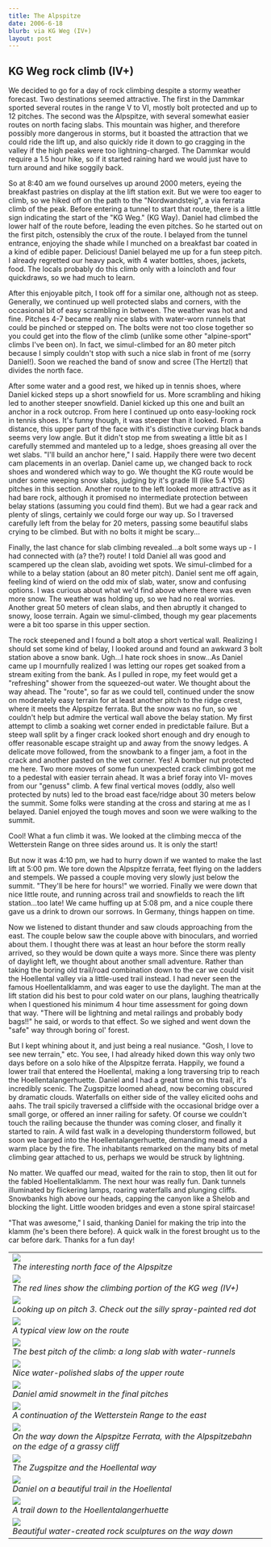```yaml
---
title: The Alpspitze
date: 2006-6-18
blurb: via KG Weg (IV+)
layout: post
---
```


<h2>KG Weg rock climb (IV+)</h2>

We decided to go for a day of rock climbing despite a stormy weather forecast. Two destinations seemed attractive. The first in the Dammkar sported several routes in the range V to VI, mostly bolt protected and up to 12 pitches. The second was the Alpspitze, with several somewhat easier routes on north facing slabs. This mountain was higher, and therefore possibly more dangerous in storms, but it boasted the attraction that we could ride the lift up, and also quickly ride it down to go cragging in the valley if the high peaks were too lightning-charged. The Dammkar would require a 1.5 hour hike, so if it started raining hard we would just have to turn around and hike soggily back.


So at 8:40 am we found ourselves up around 2000 meters, eyeing the breakfast pastries on display at the lift station exit. But we were too eager to climb, so we hiked off on the path to the "Nordwandsteig", a via ferrata climb of the peak. Before entering a tunnel to start that route, there is a little sign indicating the start of the "KG Weg." (KG Way). Daniel had climbed the lower half of the route before, leading the even pitches. So he started out on the first pitch, ostensibly the crux of the route. I belayed from the tunnel entrance, enjoying the shade while I munched on a breakfast bar coated in a kind of edible paper. Delicious! Daniel belayed me up for a fun steep pitch. I already regretted our heavy pack, with 4 water bottles, shoes, jackets, food. The locals probably do this climb only with a loincloth and four quickdraws, so we had much to learn.


After this enjoyable pitch, I took off for a similar one, although not as steep. Generally, we continued up well protected slabs and corners, with the occasional bit of easy scrambling in between. The weather was hot and fine. Pitches 4-7 became really nice slabs with water-worn runnels that could be pinched or stepped on. The bolts were not too close together so you could get into the flow of the climb (unlike some other "alpine-sport" climbs I've been on). In fact, we simul-climbed for an 80 meter pitch because I simply couldn't stop with such a nice slab in front of me (sorry Daniel!). Soon we reached the band of snow and scree (The Hertzl) that divides the north face.


After some water and a good rest, we hiked up in tennis shoes, where Daniel kicked steps up a short snowfield for us. More scrambling and hiking led to another steeper snowfield. Daniel kicked up this one and built an anchor in a rock outcrop. From here I continued up onto easy-looking rock in tennis shoes. It's funny though, it was steeper than it looked. From a distance, this upper part of the face with it's distinctive curving black bands seems very low angle. But it didn't stop me from sweating a little bit as I carefully stemmed and manteled up to a ledge, shoes greasing all over the wet slabs. "I'll build an anchor here," I said. Happily there were two decent cam placements in an overlap. Daniel came up, we changed back to rock shoes and wondered which way to go. We thought the KG route would be under some weeping snow slabs, judging by it's grade III (like 5.4 YDS) pitches in this section. Another route to the left looked more attractive as it had bare rock, although it promised no intermediate protection between belay stations (assuming you could find them). But we had a gear rack and plenty of slings, certainly we could forge our way up. So I traversed carefully left from the belay for 20 meters, passing some beautiful slabs crying to be climbed. But with no bolts it might be scary...


Finally, the last chance for slab climbing revealed...a bolt some ways up - I had connected with (a? the?) route! I told Daniel all was good and scampered up the clean slab, avoiding wet spots. We simul-climbed for a while to a belay station (about an 80 meter pitch). Daniel sent me off again, feeling kind of wierd on the odd mix of slab, water, snow and confusing options. I was curious about what we'd find above where there was even more snow. The weather was holding up, so we had no real worries. Another great 50 meters of clean slabs, and then abruptly it changed to snowy, loose terrain. Again we simul-climbed, though my gear placements were a bit too sparse in this upper section.


The rock steepened and I found a bolt atop a short vertical wall. Realizing I should set some kind of belay, I looked around and found an awkward 3 bolt station above a snow bank. Ugh...I hate rock shoes in snow...As Daniel came up I mournfully realized I was letting our ropes get soaked from a stream exiting from the bank. As I pulled in rope, my feet would get a "refreshing" shower from the squeezed-out water. We thought about the way ahead. The "route", so far as we could tell, continued under the snow on moderately easy terrain for at least another pitch to the ridge crest, where it meets the Alpspitze ferrata. But the snow was no fun, so we couldn't help but admire the vertical wall above the belay station. My first attempt to climb a soaking wet corner ended in predictable failure. But a steep wall split by a finger crack looked short enough and dry enough to offer reasonable escape straight up and away from the snowy ledges. A delicate move followed, from the snowbank to a finger jam, a foot in the crack and another pasted on the wet corner. Yes! A bomber nut protected me here. Two more moves of some fun unexpected crack climbing got me to a pedestal with easier terrain ahead. It was a brief foray into VI- moves from our "genuss" climb. A few final vertical moves (oddly, also well protected by nuts) led to the broad east face/ridge about 30 meters below the summit. Some folks were standing at the cross and staring at me as I belayed. Daniel enjoyed the tough moves and soon we were walking to the summit.


Cool! What a fun climb it was. We looked at the climbing mecca of the Wetterstein Range on three sides around us. It is only the start!


But now it was 4:10 pm, we had to hurry down if we wanted to make the last lift at 5:00 pm. We tore down the Alpspitze ferrata, feet flying on the ladders and stempels. We passed a couple moving very slowly just below the summit. "They'll be here for hours!" we worried. Finally we were down that nice little route, and running across trail and snowfields to reach the lift station...too late! We came huffing up at 5:08 pm, and a nice couple there gave us a drink to drown our sorrows. In Germany, things happen on time.


Now we listened to distant thunder and saw clouds approaching from the east. The couple below saw the couple above with binoculars, and worried about them. I thought there was at least an hour before the storm really arrived, so they would be down quite a ways more. Since there was plenty of daylight left, we thought about another small adventure. Rather than taking the boring old trail/road combination down to the car we could visit the Hoellental valley via a little-used trail instead. I had never seen the famous Hoellentalklamm, and was eager to use the daylight. The man at the lift station did his best to pour cold water on our plans, laughing theatrically when I questioned his minimum 4 hour time assessment for going down that way. "There will be lightning and metal railings and probably body bags!!" he said, or words to that effect. So we sighed and went down the "safe" way through boring ol' forest.


But I kept whining about it, and just being a real nusiance. "Gosh, I love to see new terrain," etc. You see, I had already hiked down this way only two days before on a solo hike of the Alpspitze ferrata. Happily, we found a lower trail that entered the Hoellental, making a long traversing trip to reach the Hoellentalangerhuette. Daniel and I had a great time on this trail, it's incredibly scenic. The Zugspitze loomed ahead, now becoming obscured by dramatic clouds. Waterfalls on either side of the valley elicited oohs and aahs. The trail spicily traversed a cliffside with the occasional bridge over a small gorge, or offered an inner railing for safety. Of course we couldn't touch the railing because the thunder was coming closer, and finally it started to rain. A wild fast walk in a developing thunderstorm followed, but soon we barged into the Hoellentalangerhuette, demanding mead and a warm place by the fire. The inhabitants remarked on the many bits of metal climbing gear attached to us, perhaps we would be struck by lightning.


No matter. We quaffed our mead, waited for the rain to stop, then lit out for the fabled Hoellentalklamm. The next hour was really fun. Dank tunnels illuminated by flickering lamps, roaring waterfalls and plunging cliffs. Snowbanks high above our heads, capping the canyon like a Shelob and blocking the light. Little wooden bridges and even a stone spiral staircase!


"That was awesome," I said, thanking Daniel for making the trip into the klamm (he's been there before). A quick walk in the forest brought us to the car before dark. Thanks for a fun day!


<table>
<tr><td>
<a href="images/alpspitzegood.jpg"><img src="images/alpspitzegood.jpg"></a><br>
<i>The interesting north face of the Alpspitze</i>
</td></tr>
<tr><td>
<a href="images/kgwegroute.jpg"><img src="images/kgwegroute.jpg"></a><br>
<i>The red lines show the climbing portion of the KG weg (IV+)</i>
</td></tr>
<tr><td>
<a href="images/onlowerkg.jpg"><img src="images/onlowerkg.jpg"></a><br>
<i>Looking up on pitch 3. Check out the silly spray-painted red dot</i>
</td></tr>
<tr><td>
<a href="images/viewonlower.jpg"><img src="images/viewonlower.jpg"></a><br>
<i>A typical view low on the route</i>
</td></tr>
<tr><td>
<a href="images/slabsonlower.jpg"><img src="images/slabsonlower.jpg"></a><br>
<i>The best pitch of the climb: a long slab with water-runnels</i>
</td></tr>
<tr><td>
<a href="images/kgwegupper.jpg"><img src="images/kgwegupper.jpg"></a><br>
<i>Nice water-polished slabs of the upper route</i>
</td></tr>
<tr><td>
<a href="images/finalslabs.jpg"><img src="images/finalslabs.jpg"></a><br>
<i>Daniel amid snowmelt in the final pitches</i>
</td></tr>
<tr><td>
<a href="images/vieweast.jpg"><img src="images/vieweast.jpg"></a><br>
<i>A continuation of the Wetterstein Range to the east</i>
</td></tr>
<tr><td>
<a href="images/destobahn.jpg"><img src="images/destobahn.jpg"></a><br>
<i>On the way down the Alpspitze Ferrata, with the Alpspitzebahn on the edge of a grassy cliff</i>
</td></tr>
<tr><td>
<a href="images/hoellental.jpg"><img src="images/hoellental.jpg"></a><br>
<i>The Zugspitze and the Hoellental way</i>
</td></tr>
<tr><td>
<a href="images/gorillainmist.jpg"><img src="images/gorillainmist.jpg"></a><br>
<i>Daniel on a beautiful trail in the Hoellental</i>
</td></tr>
<tr><td>
<a href="images/intohoellental.jpg"><img src="images/intohoellental.jpg"></a><br>
<i>A trail down to the Hoellentalangerhuette</i>
</td></tr>
<tr><td>
<a href="images/pools.jpg"><img src="images/pools.jpg"></a><br>
<i>Beautiful water-created rock sculptures on the way down</i>
</td></tr>
</table>
